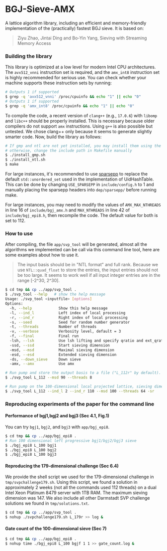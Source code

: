 # BGJ-Sieve-AMX
A lattice algorithm library, including an efficient and memory-friendly implementation of the (practically) fastest BGJ sieve. It is based on:

> Ziyu Zhao, Jintai Ding and Bo-Yin Yang, Sieving with Streaming Memory Access

### Building the library

This library is optimized at a low level for modern Intel CPU architectures. The `avx512_vnni` instruction set is required, and the `amx_int8` instruction set is highly recommended for serious use. You can check whether your machine supports these instruction sets by running:

```bash
# Outputs 1 if supported
$ grep -q 'avx512_vnni' /proc/cpuinfo && echo "1" || echo "0"
# Outputs 1 if supported
$ grep -q 'amx_int8' /proc/cpuinfo && echo "1" || echo "0"
```

To compile the code, a recent version of `clang++` (e.g., `17.0.6`) with `libomp` and `libc++` should be properly installed. This is necessary because older compilers do not support `amx` instructions. Using `g++` is also possible but untested. We chose clang++ only because it seems to generate slightly smarter code. Now, build the library as follows:

```bash
# If gmp and ntl are not yet installed, you may install them using the shell scripts
# otherwise, change the include path in Makefile manually
$ ./install_gmp.sh
$ ./install_ntl.sh
$ make
```

For large instances, it's recommended to use [sparsepp](https://github.com/greg7mdp/sparsepp) to replace the default `std::unordered_set` used in the implementation of UidHashTable. This can be done by changing `USE_SPARSEPP` in `include/config.h` to 1 and manually placing the sparsepp headers into `dep/sparsepp/` before running make.

For large instances, you may need to modify the values of `AMX_MAX_NTHREADS` in line 16 of `include/bgj_amx.h` and `MAX_NTHREADS` in line 42 of `include/bgj_epi8.h`, then recompile the code. The default value for both is set to 112.

### How to use

After compiling, the file `app/svp_tool` will be generated, almost all the algorithms we implemented can be call via this command line tool, here are some examples about how to use it.

> The input basis should be in "NTL format" and full rank. Because we use `NTL::quad_float` to store the entries, the input entries should not be too large. It seems to work well if all input integer entries are in the range [-2^30, 2^30]. 

```bash
$ cd tmp && cp ../app/svp_tool .
$ ./svp_tool --help   # show the help message
Usage: ./svp_tool <inputfile> [options]
Options:
  -h, --help			Show this help message
  -l, --ind_l			Left index of local processing						# default = 0
  -r, --ind_r			Right index of local processing						# default = dimension of input
  -s, --seed			Seed for random number generator
  -t, --threads			Number of threads									# should <= 112
  -v, --verbose			Verbosity level, default = 3
  -f, --final			Final run											# print short vectors directly  
  -lsh, --lsh			Use lsh lifting and specify qratio and ext_qratio	# need ind_r - msd > ind_l + 24
  -ssd, --ssd			Start sieving dimension
  -msd, --msd			Maximal sieving dimension
  -esd, --esd			Extended sieving dimension
  -ds, --down_sieve		Down sieve											# enabled by default
  -amx, --amx			Use amx

# Run pump and store the output basis to a file ("L_112r" by default). Sieving context [20, 110], expected dim for free = 22, down sieve is enabled by default
$ ./svp_tool L_112 --msd 90 --threads 8

# Run pump on the 108-dimensional local projected lattice, sieving dimension = 100, expected dim for free = 8. A size reduction and an LLL will be applied to the full basis after the local processing is done. The output file name is the same as the input if the option "-sr" is set.
$ ./svp_tool L_112 --ind_l 2 --ind_r 110 --msd 100 --threads 64 -sr
```

### Reproducing experiments of the paper for the command line

#### Performance of bgj1,bgj2 and bgj3 (Sec 4.1, Fig.1)

You can try `bgj1`, `bgj2`, and `bgj3` with `app/bgj_epi8`. 

```bash
$ cd tmp && cp ../app/bgj_epi8 .
# Run 100 dimensional left progressive bgj1/bgj2/bgj3 sieve
$ ./bgj_epi8 L_100 bgj1
$ ./bgj_epi8 L_100 bgj2
$ ./bgj_epi8 L_100 bgj3
```

#### Reproducing the 179-dimensional challenge (Sec 6.4)

We provide the shell script we used for the 179-dimensional challenge in `tmp/svpchallenge179.sh`. Using this script, we found a solution in approximately 2 weeks (not all the commands used 112 threads) on a dual Intel Xeon Platinum 8479 server with 1TB RAM. The maximum sieving dimension was 147. We also include all other Darmstadt SVP challenge solutions we found in `tmp/solutions.txt`.

```bash
$ cd tmp && cp ../app/svp_tool .
$ nohup ./svpchallenge179.sh L_179r >> log &
```

#### Gate count of the 100-dimensional sieve (Sec 7)

```bash
$ cd tmp && cp ../app/bgj_epi8 .
$ nohup time ./bgj_epi8 L_100 bgjf 1 1 >> gate_count.log &
```
